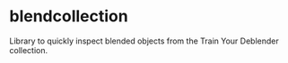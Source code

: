 # blendcollection
Library to quickly inspect blended objects from the Train Your Deblender collection.
